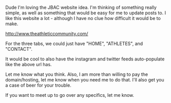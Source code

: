 Dude I'm loving the JBAC website idea.  I'm thinking of something really simple, as well as something that would be easy for me to update posts to.  I like this website a lot - although I have no clue how difficult it would be to make.

http://www.theathleticcommunity.com/

For the three tabs, we could just have "HOME", "ATHLETES", and "CONTACT".

It would be cool to also have the instagram and twitter feeds auto-populate like the above url has.

Let me know what you think.  Also, I am more than willing to pay the domain/hosting, let me know when you need me to do that.  I'll also get you a case of beer for your trouble.   

If you want to meet up to go over any specifics, let me know.
